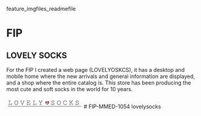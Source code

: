 feature_imgfiles_readmefile
# FIP
## LOVELY SOCKS

For the FIP I created a web page (LOVELYOSKCS), it has a desktop and mobile home where the new arrivals and general information are displayed, and a shop where the entire catalog is. This store has been producing the most cute and soft socks in the world for 10 years. 


<img src="images/LSLOGO.jpg" alt="Lovely socks Logo">
# FIP-MMED-1054
lovelysocks
